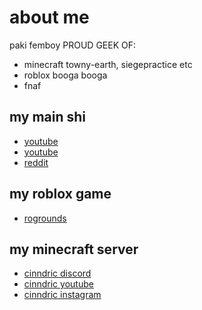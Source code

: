 # about me
paki femboy
PROUD GEEK OF:
- minecraft towny-earth, siegepractice etc
- roblox booga booga
- fnaf

## my main shi
- <a href="https://www.youtube.com/@cinn_08" target="_blank">youtube</a>
- [youtube](https://www.youtube.com/@cinn_08)
- [reddit](https://www.reddit.com/u/cinn08)

## my roblox game
- [rogrounds](https://www.roblox.com/games/11994994061)

## my minecraft server
- [cinndric discord](https://www.discord.gg/eUYcGYDXza)
- [cinndric youtube](https://www.youtube.com/@cinndric)
- [cinndric instagram](https://www.instagram.com/cinndric)
